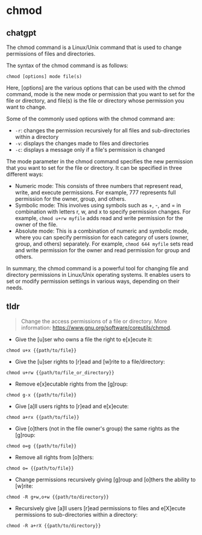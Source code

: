 # chmod 
## chatgpt 
The chmod command is a Linux/Unix command that is used to change permissions of files and directories. 

The syntax of the chmod command is as follows: 

`chmod [options] mode file(s)`

Here, [options] are the various options that can be used with the chmod command, mode is the new mode or permission that you want to set for the file or directory, and file(s) is the file or directory whose permission you want to change. 

Some of the commonly used options with the chmod command are: 

- `-r`: changes the permission recursively for all files and sub-directories within a directory
- `-v`: displays the changes made to files and directories
- `-c`: displays a message only if a file's permission is changed

The mode parameter in the chmod command specifies the new permission that you want to set for the file or directory. It can be specified in three different ways: 

- Numeric mode: This consists of three numbers that represent read, write, and execute permissions. For example, 777 represents full permission for the owner, group, and others.
- Symbolic mode: This involves using symbols such as +, -, and = in combination with letters r, w, and x to specify permission changes. For example, `chmod u+rw myfile` adds read and write permission for the owner of the file.
- Absolute mode: This is a combination of numeric and symbolic mode, where you can specify permission for each category of users (owner, group, and others) separately. For example, `chmod 644 myfile` sets read and write permission for the owner and read permission for group and others.

In summary, the chmod command is a powerful tool for changing file and directory permissions in Linux/Unix operating systems. It enables users to set or modify permission settings in various ways, depending on their needs. 

## tldr 
 
> Change the access permissions of a file or directory.
> More information: <https://www.gnu.org/software/coreutils/chmod>.

- Give the [u]ser who owns a file the right to e[x]ecute it:

`chmod u+x {{path/to/file}}`

- Give the [u]ser rights to [r]ead and [w]rite to a file/directory:

`chmod u+rw {{path/to/file_or_directory}}`

- Remove e[x]ecutable rights from the [g]roup:

`chmod g-x {{path/to/file}}`

- Give [a]ll users rights to [r]ead and e[x]ecute:

`chmod a+rx {{path/to/file}}`

- Give [o]thers (not in the file owner's group) the same rights as the [g]roup:

`chmod o=g {{path/to/file}}`

- Remove all rights from [o]thers:

`chmod o= {{path/to/file}}`

- Change permissions recursively giving [g]roup and [o]thers the ability to [w]rite:

`chmod -R g+w,o+w {{path/to/directory}}`

- Recursively give [a]ll users [r]ead permissions to files and e[X]ecute permissions to sub-directories within a directory:

`chmod -R a+rX {{path/to/directory}}`
